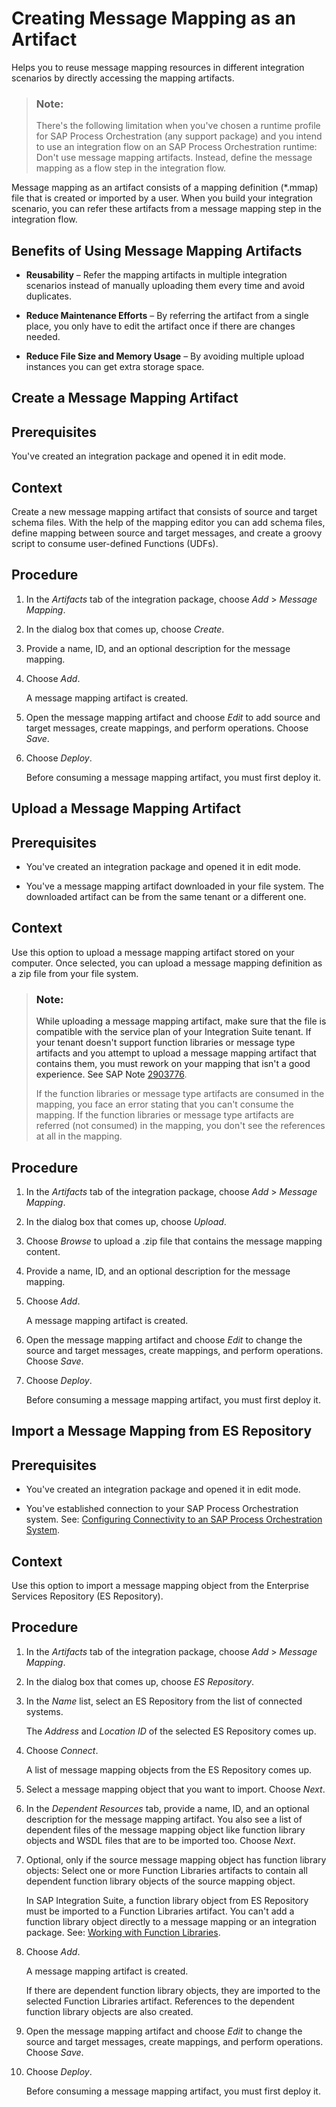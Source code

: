 <!-- loio1d52a7ba8c71438d90f3ea0d8e13a052 -->

# Creating Message Mapping as an Artifact

Helps you to reuse message mapping resources in different integration scenarios by directly accessing the mapping artifacts.

> ### Note:  
> There's the following limitation when you've chosen a runtime profile for SAP Process Orchestration \(any support package\) and you intend to use an integration flow on an SAP Process Orchestration runtime: Don't use message mapping artifacts. Instead, define the message mapping as a flow step in the integration flow.

Message mapping as an artifact consists of a mapping definition \(\*.mmap\) file that is created or imported by a user. When you build your integration scenario, you can refer these artifacts from a message mapping step in the integration flow.



<a name="loio1d52a7ba8c71438d90f3ea0d8e13a052__section_izl_glr_4pb"/>

## Benefits of Using Message Mapping Artifacts

-   **Reusability** – Refer the mapping artifacts in multiple integration scenarios instead of manually uploading them every time and avoid duplicates.

-   **Reduce Maintenance Efforts** – By referring the artifact from a single place, you only have to edit the artifact once if there are changes needed.

-   **Reduce File Size and Memory Usage** – By avoiding multiple upload instances you can get extra storage space.


<a name="task_nn4_rhj_syb"/>

<!-- task\_nn4\_rhj\_syb -->

## Create a Message Mapping Artifact



<a name="task_nn4_rhj_syb__prereq_fwz_thj_syb"/>

## Prerequisites

You've created an integration package and opened it in edit mode.



<a name="task_nn4_rhj_syb__context_cnt_xhj_syb"/>

## Context

Create a new message mapping artifact that consists of source and target schema files. With the help of the mapping editor you can add schema files, define mapping between source and target messages, and create a groovy script to consume user-defined Functions \(UDFs\).



<a name="task_nn4_rhj_syb__steps_frk_thj_syb"/>

## Procedure

1.  In the *Artifacts* tab of the integration package, choose *Add* \> *Message Mapping*.

2.  In the dialog box that comes up, choose *Create*.

3.  Provide a name, ID, and an optional description for the message mapping.

4.  Choose *Add*.

    A message mapping artifact is created.

5.  Open the message mapping artifact and choose *Edit* to add source and target messages, create mappings, and perform operations. Choose *Save*.

6.  Choose *Deploy*.

    Before consuming a message mapping artifact, you must first deploy it.


<a name="task_lt2_zhj_syb"/>

<!-- task\_lt2\_zhj\_syb -->

## Upload a Message Mapping Artifact



<a name="task_lt2_zhj_syb__prereq_xcv_13j_syb"/>

## Prerequisites

-   You've created an integration package and opened it in edit mode.

-   You've a message mapping artifact downloaded in your file system. The downloaded artifact can be from the same tenant or a different one.




<a name="task_lt2_zhj_syb__context_vhd_b3j_syb"/>

## Context

Use this option to upload a message mapping artifact stored on your computer. Once selected, you can upload a message mapping definition as a zip file from your file system.

> ### Note:  
> While uploading a message mapping artifact, make sure that the file is compatible with the service plan of your Integration Suite tenant. If your tenant doesn't support function libraries or message type artifacts and you attempt to upload a message mapping artifact that contains them, you must rework on your mapping that isn't a good experience. See SAP Note [2903776](https://launchpad.support.sap.com/#/notes/2903776).
> 
> If the function libraries or message type artifacts are consumed in the mapping, you face an error stating that you can't consume the mapping. If the function libraries or message type artifacts are referred \(not consumed\) in the mapping, you don't see the references at all in the mapping.



<a name="task_lt2_zhj_syb__steps_nrf_pzj_syb"/>

## Procedure

1.  In the *Artifacts* tab of the integration package, choose *Add* \> *Message Mapping*.

2.  In the dialog box that comes up, choose *Upload*.

3.  Choose *Browse* to upload a .zip file that contains the message mapping content.

4.  Provide a name, ID, and an optional description for the message mapping.

5.  Choose *Add*.

    A message mapping artifact is created.

6.  Open the message mapping artifact and choose *Edit* to change the source and target messages, create mappings, and perform operations. Choose *Save*.

7.  Choose *Deploy*.

    Before consuming a message mapping artifact, you must first deploy it.


<a name="task_hcc_c3j_syb"/>

<!-- task\_hcc\_c3j\_syb -->

## Import a Message Mapping from ES Repository



<a name="task_hcc_c3j_syb__prereq_xty_d3j_syb"/>

## Prerequisites

-   You've created an integration package and opened it in edit mode.

-   You've established connection to your SAP Process Orchestration system. See: [Configuring Connectivity to an SAP Process Orchestration System](IntegrationSettings/configuring-connectivity-to-an-sap-process-orchestration-system-8c36fd2.md).




<a name="task_hcc_c3j_syb__context_yty_d3j_syb"/>

## Context

Use this option to import a message mapping object from the Enterprise Services Repository \(ES Repository\).



<a name="task_hcc_c3j_syb__steps_czl_jbk_syb"/>

## Procedure

1.  In the *Artifacts* tab of the integration package, choose *Add* \> *Message Mapping*.

2.  In the dialog box that comes up, choose *ES Repository*.

3.  In the *Name* list, select an ES Repository from the list of connected systems.

    The *Address* and *Location ID* of the selected ES Repository comes up.

4.  Choose *Connect*.

    A list of message mapping objects from the ES Repository comes up.

5.  Select a message mapping object that you want to import. Choose *Next*.

6.  In the *Dependent Resources* tab, provide a name, ID, and an optional description for the message mapping artifact. You also see a list of dependent files of the message mapping object like function library objects and WSDL files that are to be imported too. Choose *Next*.

7.  Optional, only if the source message mapping object has function library objects: Select one or more Function Libraries artifacts to contain all dependent function library objects of the source mapping object.

    In SAP Integration Suite, a function library object from ES Repository must be imported to a Function Libraries artifact. You can't add a function library object directly to a message mapping or an integration package. See: [Working with Function Libraries](working-with-function-libraries-dd8c30d.md).

8.  Choose *Add*.

    A message mapping artifact is created.

    If there are dependent function library objects, they are imported to the selected Function Libraries artifact. References to the dependent function library objects are also created.

9.  Open the message mapping artifact and choose *Edit* to change the source and target messages, create mappings, and perform operations. Choose *Save*.

10. Choose *Deploy*.

    Before consuming a message mapping artifact, you must first deploy it.


